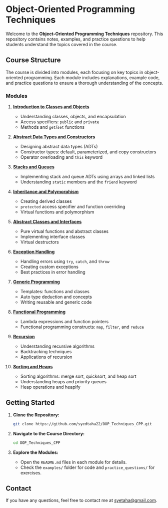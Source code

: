 # Object-Oriented Programming Techniques

Welcome to the **Object-Oriented Programming Techniques** repository. This repository contains notes, examples, and practice questions to help students understand the topics covered in the course.  

## Course Structure  

The course is divided into modules, each focusing on key topics in object-oriented programming. Each module includes explanations, example code, and practice questions to ensure a thorough understanding of the concepts.

### Modules

1. **[Introduction to Classes and Objects](01_Introduction_to_Classes_and_Objects/README.md)**
   - Understanding classes, objects, and encapsulation
   - Access specifiers: `public` and `private`
   - Methods and `get`/`set` functions

2. **[Abstract Data Types and Constructors](02_ADTs_and_Constructors/README.md)**
   - Designing abstract data types (ADTs)
   - Constructor types: default, parameterized, and copy constructors
   - Operator overloading and `this` keyword

3. **[Stacks and Queues](03_Stacks_and_Queues/README.md)**
   - Implementing stack and queue ADTs using arrays and linked lists
   - Understanding `static` members and the `friend` keyword

4. **[Inheritance and Polymorphism](04_Inheritance_and_Polymorphism/README.md)**
   - Creating derived classes
   - `protected` access specifier and function overriding
   - Virtual functions and polymorphism

5. **[Abstract Classes and Interfaces](05_Abstract_Classes_and_Interfaces/README.md)**
   - Pure virtual functions and abstract classes
   - Implementing interface classes
   - Virtual destructors

6. **[Exception Handling](06_Exception_Handling/README.md)**
   - Handling errors using `try`, `catch`, and `throw`
   - Creating custom exceptions
   - Best practices in error handling

7. **[Generic Programming](07_Generic_Programming/README.md)**
   - Templates: functions and classes
   - Auto type deduction and concepts
   - Writing reusable and generic code

8. **[Functional Programming](08_Functional_Programming/README.md)**
   - Lambda expressions and function pointers
   - Functional programming constructs: `map`, `filter`, and `reduce`

9. **[Recursion](09_Recursion/README.md)**
   - Understanding recursive algorithms
   - Backtracking techniques
   - Applications of recursion

10. **[Sorting and Heaps](10_Sorting_and_Heaps/README.md)**
    - Sorting algorithms: merge sort, quicksort, and heap sort
    - Understanding heaps and priority queues
    - Heap operations and heapify

## Getting Started  

1. **Clone the Repository:**  
   ```bash
   git clone https://github.com/syedtaha22/OOP_Techniques_CPP.git
   ```  

2. **Navigate to the Course Directory:**  
   ```bash
   cd OOP_Techniques_CPP
   ```  

3. **Explore the Modules:**  
   - Open the `README.md` files in each module for details.  
   - Check the `examples/` folder for code and `practice_questions/` for exercises.  

## Contact  

If you have any questions, feel free to contact me at [syetaha@gmail.com](syetaha@gmail.com).  
